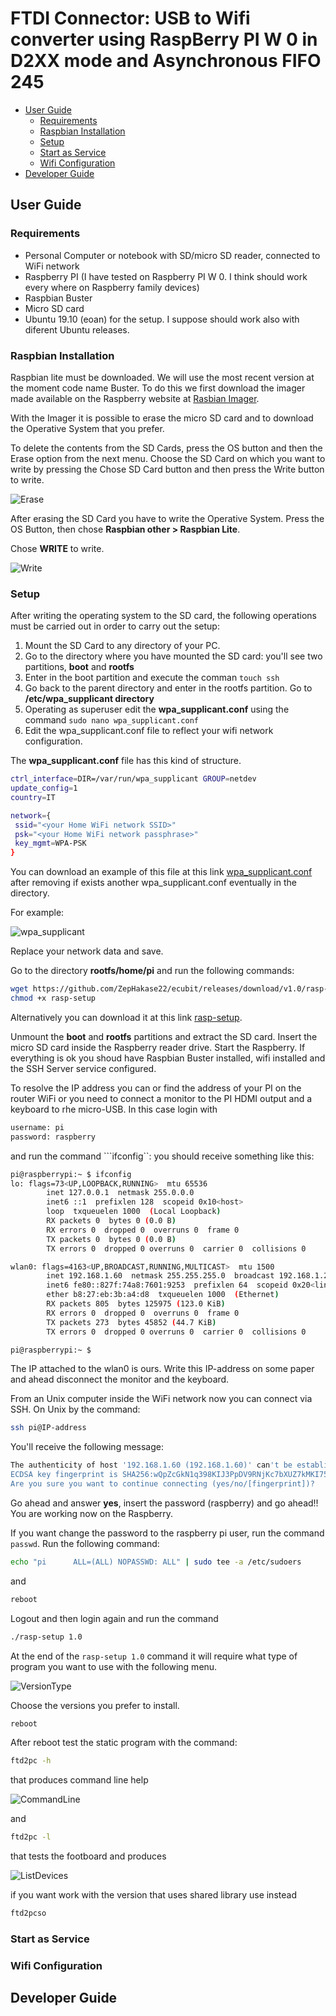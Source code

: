 <!-- omit in toc -->
# FTDI Connector: USB to Wifi converter using RaspBerry PI W 0 in D2XX mode and Asynchronous FIFO 245
<!-- markdownlint-configure-file { "MD013": { "line_length": 100 } } -->
- [User Guide](#user-guide)
  - [Requirements](#requirements)
  - [Raspbian Installation](#raspbian-installation)
  - [Setup](#setup)
  - [Start as Service](#start-as-service)
  - [Wifi Configuration](#wifi-configuration)
- [Developer Guide](#developer-guide)

## User Guide

### Requirements

- Personal Computer or notebook with SD/micro SD reader, connected to WiFi network
- Raspberry PI (I have tested on Raspberry PI W 0. I think should work every where on Raspberry
  family devices)
- Raspbian Buster
- Micro SD card
- Ubuntu 19.10 (eoan) for the setup. I suppose should work also with diferent Ubuntu releases.

### Raspbian Installation

Raspbian lite must be downloaded. We will use the most recent version at the moment code name Buster.
To do this we first download the imager made available on the Raspberry website at
[Rasbian Imager](https://www.raspberrypi.org/downloads/).

With the Imager it is possible to erase the micro SD card and to download the Operative System that
you prefer.

To delete the contents from the SD Cards, press the OS button and then the Erase option from the next
menu.
Choose the SD Card on which you want to write by pressing the Chose SD Card button and then press
the Write button to write.

![Erase](./Images/Erase.png)

After erasing the SD Card you have to write the Operative System. Press the OS Button, then chose
**Raspbian other >  Raspbian Lite**.

Chose **WRITE** to write.

![Write](./Images/Write.png)

### Setup

After writing the operating system to the SD card, the following operations must be carried out in
order to carry out the setup:

1. Mount the SD Card to any directory of your PC.
2. Go to the directory where you have mounted the SD card: you'll see two partitions,
   **boot** and **rootfs**
3. Enter in the boot partition and execute the comman
```touch ssh```
4. Go back to the parent directory and enter in the rootfs partition. Go to **/etc/wpa_supplicant directory**
5. Operating as superuser edit the **wpa_supplicant.conf** using the command ```sudo nano wpa_supplicant.conf```
6. Edit the wpa_supplicant.conf file to reflect your wifi network configuration.

The **wpa_supplicant.conf** file has this kind of structure.

```bash
ctrl_interface=DIR=/var/run/wpa_supplicant GROUP=netdev
update_config=1
country=IT

network={
 ssid="<your Home WiFi network SSID>"
 psk="<your Home WiFi network passphrase>"
 key_mgmt=WPA-PSK
}
```

You can download an example of this file at this link [wpa_supplicant.conf](https://github.com/ZepHakase22/ecubit/releases/download/v1.0/wpa_supplicant.conf)
after removing if exists another wpa_supplicant.conf eventually in the directory.

For example:

![wpa_supplicant](./Images/wpa_supplicant.png)

Replace your network data and save.

Go to the directory **rootfs/home/pi** and run the following commands:

```bash
wget https://github.com/ZepHakase22/ecubit/releases/download/v1.0/rasp-setup
chmod +x rasp-setup
```

Alternatively you can download it at this link [rasp-setup](https://github.com/ZepHakase22/ecubit/releases/download/v1.0/rasp-setup).

Unmount the **boot** and **rootfs** partitions and extract the SD card. Insert the micro SD card
inside the Raspberry reader drive.
Start the Raspberry. If everything is ok you shoud have Raspbian Buster installed, wifi installed
and the SSH Server service configured.

To resolve the IP address you can or find the address of your PI on the router WiFi or you need to
connect a monitor to the PI HDMI output and a keyboard to rhe micro-USB. In this case login with

```bash
username: pi
password: raspberry
```

and run the command ```ifconfig``: you should receive something like this:

```bash
pi@raspberrypi:~ $ ifconfig
lo: flags=73<UP,LOOPBACK,RUNNING>  mtu 65536
        inet 127.0.0.1  netmask 255.0.0.0
        inet6 ::1  prefixlen 128  scopeid 0x10<host>
        loop  txqueuelen 1000  (Local Loopback)
        RX packets 0  bytes 0 (0.0 B)
        RX errors 0  dropped 0  overruns 0  frame 0
        TX packets 0  bytes 0 (0.0 B)
        TX errors 0  dropped 0 overruns 0  carrier 0  collisions 0

wlan0: flags=4163<UP,BROADCAST,RUNNING,MULTICAST>  mtu 1500
        inet 192.168.1.60  netmask 255.255.255.0  broadcast 192.168.1.255
        inet6 fe80::827f:74a8:7601:9253  prefixlen 64  scopeid 0x20<link>
        ether b8:27:eb:3b:a4:d8  txqueuelen 1000  (Ethernet)
        RX packets 805  bytes 125975 (123.0 KiB)
        RX errors 0  dropped 0  overruns 0  frame 0
        TX packets 273  bytes 45852 (44.7 KiB)
        TX errors 0  dropped 0 overruns 0  carrier 0  collisions 0

pi@raspberrypi:~ $
```

The IP attached to the wlan0 is ours. Write this IP-address on some paper and ahead disconnect the
monitor and the keyboard.

From an Unix computer inside the WiFi network now you can connect via SSH. On Unix by the command:

```bash
ssh pi@IP-address
```

You'll receive the following message:

```bash
The authenticity of host '192.168.1.60 (192.168.1.60)' can't be established.
ECDSA key fingerprint is SHA256:wQpZcGkN1q398KIJ3PpDV9RNjKc7bXUZ7kMKI75b+yg.
Are you sure you want to continue connecting (yes/no/[fingerprint])?
```

Go ahead and answer **yes**, insert the password (raspberry) and go ahead!!</br>
You are working now on the Raspberry.

If you want change the password to the raspberry pi user, run the command ```passwd```.
Run the following command:

```bash
echo "pi      ALL=(ALL) NOPASSWD: ALL" | sudo tee -a /etc/sudoers
```

and

```bash
reboot
```

Logout and then login again and run the command

```bash
./rasp-setup 1.0
```

At the end of the ```rasp-setup 1.0``` command it will require what type of program you want to use
with the following menu.

![VersionType](./Images/VersionType.png)

Choose the versions you prefer to install.

```bash
reboot
```

After reboot test the static program with the command:

```bash
ftd2pc -h
```

that produces command line help

![CommandLine](./Images/CommandLine.png)

and

```bash
ftd2pc -l

```

that tests the footboard and produces

![ListDevices](./Images/ListDevices.png)

if you want work with the version that uses shared library use instead

```bash
ftd2pcso
```

### Start as Service

### Wifi Configuration

## Developer Guide
